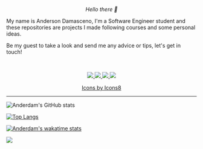 <p align="center">
  <i>Hello there 👋</i>
</p>
<p>
  <i></i>My name is Anderson Damasceno, I'm a Software Engineer student and these repositories are projects I made following courses and some personal ideas. </i>
</p>


<p>
  <i></i>Be my guest to take a look and send me any advice or tips, let's get in touch!</i>
</p>

<br>

<!-- Social Section -->

<p align="center">
  <a href= "https://github.com/anderdam/">
    <img src="https://img.icons8.com/doodle/36/000000/github--v1.png"/>
  </a>
  <a href= "www.linkedin.com/in/ardamasceno">
    <img src="https://img.icons8.com/doodle/36/000000/linkedin--v2.png"/>
  </a>
  
  <a href="mailto:anderdam@gmail.com">
    <img src="https://img.icons8.com/doodle/36/000000/gmail-new.png"/>
  </a>
  
  <a href="https://stackoverflow.com/story/anderdam">
    <img src="https://img.icons8.com/color/36/000000/stackoverflow.png"/>
  </a>  
</p>
<p align="center"><a href="https://icons8.com/icon/80462/github">Icons by Icons8</a></p>

<!-- <a href="https://github.com/tallguyjenks/CV/blob/master/CV.pdf">
    <img src="https://img.icons8.com/material-outlined/30/689d6a/parse-from-clipboard.png"/>
  </a> -->
<!-- Social Section End -->

---



![Anderdam's GitHub stats](https://github-readme-stats.vercel.app/api?username=anderdam&show_icons=true&theme=dark)

[![Top Langs](https://github-readme-stats.vercel.app/api/top-langs/?username=anderdam&layout=compact)](https://github.com/anuraghazra/github-readme-stats)

[![Anderdam's wakatime stats](https://github-readme-stats.vercel.app/api/wakatime?username=anderdam&theme=dark)](https://github.com/anuraghazra/github-readme-stats)



![](https://komarev.com/ghpvc/?username=anderdam)

